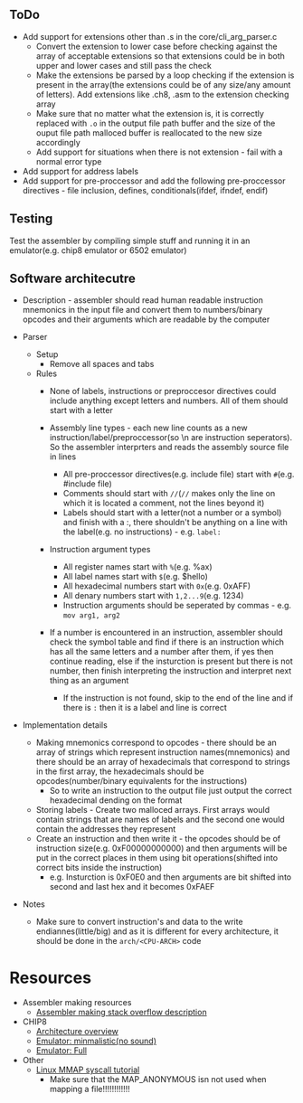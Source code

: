 ## ToDo
* Add support for extensions other than .s in the core/cli_arg_parser.c
	* Convert the extension to lower case before checking against the array of acceptable extensions so that extensions could be in both upper and lower cases and still pass the check
	* Make the extensions be parsed by a loop checking if the extension is present in the array(the extensions could be of any size/any amount of letters). Add extensions like .ch8, .asm to the extension checking array
	* Make sure that no matter what the extension is, it is correctly replaced with `.o` in the output file path buffer and the size of the ouput file path malloced buffer is reallocated to the new size accordingly
	* Add support for situations when there is not extension - fail with a normal error type
* Add support for address labels
* Add support for pre-proccessor and add the following pre-proccessor directives - file inclusion, defines, conditionals(ifdef, ifndef, endif)


## Testing
Test the assembler by compiling simple stuff and running it in an emulator(e.g. chip8 emulator or 6502 emulator)


## Software architecutre
* Description - assembler should read human readable instruction mnemonics in the input file and convert them to numbers/binary opcodes and their arguments which are readable by the computer
* Parser
	* Setup
		* Remove all spaces and tabs
	* Rules
		* None of labels, instructions or preproccesor directives could include anything except letters and numbers. All of them should start with a letter

		* Assembly line types - each new line counts as a new instruction/label/preproccessor(so \n are instruction seperators). So the assembler interprters and reads the assembly source file in lines
			* All pre-proccessor directives(e.g. include file) start with `#`(e.g. #include file)
			* Comments should start with `//`(`//` makes only the line on which it is located a comment, not the lines beyond it)
			* Labels should start with a letter(not a number or a symbol) and finish with a :, there shouldn't be anything on a line with the label(e.g. no instructions) - e.g. `label:`

		* Instruction argument types
			* All register names start with `%`(e.g. %ax)
			* All label names start with `$`(e.g. $hello)
			* All hexadecimal numbers start with `0x`(e.g. 0xAFF)
			* All denary numbers start with `1,2...9`(e.g. 1234)
			* Instruction arguments should be seperated by commas - e.g. `mov arg1, arg2`

		* If a number is encountered in an instruction, assembler should check the symbol table and find if there is an instruction which has all the same letters and a number after them, if yes then continue reading, else if the insturction is present but there is not number, then finish interpreting the instruction and interpret next thing as an argument
			* If the instruction is not found, skip to the end of the line and if there is `:` then it is a label and line is correct

* Implementation details
	* Making mnemonics correspond to opcodes - there should be an array of strings which represent instruction names(mnemonics) and there should be an array of hexadecimals that correspond to strings in the first array, the hexadecimals should be opcodes(number/binary equivalents for the instructions)
		* So to write an instruction to the output file just output the correct hexadecimal dending on the format
	* Storing labels - Create two malloced arrays. First arrays would contain strings that are names of labels and the second one would contain the addresses they represent
	* Create an instruction and then write it - the opcodes should be of instruction size(e.g. 0xF00000000000) and then arguments will be put in the correct places in them using bit operations(shifted into correct bits inside the instruction)
		* e.g. Insturction is 0xF0E0 and then arguments are bit shifted into second and last hex and it becomes 0xFAEF

* Notes
	* Make sure to convert instruction's and data to the write endiannes(little/big) and as it is different for every architecture, it should be done in the `arch/<CPU-ARCH>` code



# Resources
* Assembler making resources
	* [Assembler making stack overflow description](https://stackoverflow.com/a/15984371)
* CHIP8
	* [Architecture overview](https://github.com/mattmikolay/chip-8)
	* [Emulator: minmalistic(no sound)](https://github.com/dmatlack/chip8)
	* [Emulator: Full](https://github.com/glouw/c8c)
* Other
	* [Linux MMAP syscall tutorial](https://linuxhint.com/using_mmap_function_linux/)
		* Make sure that the MAP_ANONYMOUS isn not used when mapping a file!!!!!!!!!!!!
